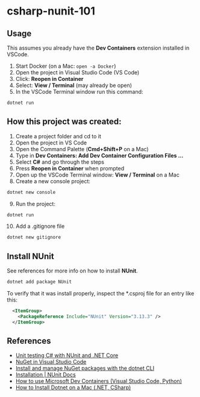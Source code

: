 csharp-nunit-101
==

## Usage

This assumes you already have the **Dev Containers** extension installed in VSCode.

1. Start Docker (on a Mac: `open -a Docker`)
2. Open the project in Visual Studio Code (VS Code)
3. Click: **Reopen in Container**
4. Select: **View / Terminal** (may already be open)
5. In the VSCode Terminal window run this command:
```sh
dotnet run
```

## How this project was created:

1. Create a project folder and cd to it
2. Open the project in VS Code
3. Open the Command Palette (**Cmd+Shift+P** on a Mac)
4. Type in **Dev Containers: Add Dev Container Configuration Files ...**
5. Select **C#** and go through the steps
6. Press **Reopen in Container** when prompted
7. Open up the VSCode Terminal window:  **View / Terminal** on a Mac
8. Create a new console project:
```sh
dotnet new console
```
9. Run the project:
```sh
dotnet run
```
10. Add a .gitignore file
```sh
dotnet new gitignore
```

## Install NUnit

See references for more info on how to install **NUnit**.

```sh
dotnet add package NUnit
```

To verify that it was install properly, inspect the *.csproj file for an entry like this:

```xml
  <ItemGroup>
    <PackageReference Include="NUnit" Version="3.13.3" />
  </ItemGroup>
```


## References

* [Unit testing C# with NUnit and .NET Core](https://learn.microsoft.com/en-us/dotnet/core/testing/unit-testing-with-nunit)
* [NuGet in Visual Studio Code](https://code.visualstudio.com/docs/csharp/package-management)
* [Install and manage NuGet packages with the dotnet CLI](https://learn.microsoft.com/en-us/nuget/consume-packages/install-use-packages-dotnet-cli)
* [Installation | NUnit Docs ](https://docs.nunit.org/articles/nunit/getting-started/installation.html)
* [How to use Microsoft Dev Containers (Visual Studio Code, Python)](https://scriptable.com/how-to-use-microsoft-dev-containers-python/)
* [How to Install Dotnet on a Mac (.NET, CSharp)](https://scriptable.com/how-to-install-dotnet-on-a-mac/)

